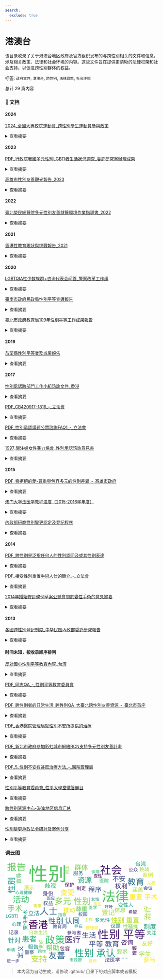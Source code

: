 ```yaml
---
search:
  exclude: true
---
```



# 港澳台

该目录收录了关于港澳台地区政府及官方组织发布的与跨性别相关的文件和信息，涉及相关政策、法律和社会环境的内容。这些文件旨在提供更清晰的法律框架和社会支持，以促进跨性别群体的权益。


标签: `政府文件`, `港澳台`, `跨性别`, `法律政策`, `社会环境`


总计 29 篇内容



### 📄 文档


#### 2024



[2024_全國大專校院運動會_跨性別學生運動員參與政策](2024_全國大專校院運動會_跨性別學生運動員參與政策_page.md)<details><summary>查看摘要</summary>

该文件是关于跨性别学生运动员参与114届全国大专院校运动会的试办实施计划，主要依据国际奥林匹克委员会（IOC）公布的最新指南制定了各项政策与程序。文件详细说明了跨性别学生运动员的定义、参赛资格的审查流程、所需提交的材料及相关的监控措施。此外，文件还列出参与运动的各项标准和要求，包括对睪固酮浓度的限制，确保比赛的公平性与安全性。特别强调，申请者不必强制接受医疗评估，并提供了与申请程序相关的咨询与协助管道，旨在促进跨性别学生的权益保护，推动性别平等的发展。
</details>



#### 2023



[PDF_行政院我國多元性別LGBTI者生活狀況調查_委託研究案辦理成果](PDF_行政院我國多元性別LGBTI者生活狀況調查_委託研究案辦理成果_page.md)<details><summary>查看摘要</summary>

该PDF文件由行政院性别平等处发布，报告了台湾以多元性别群体（LGBTI）为研究对象的生活状况调查的成果与政策建议。文件记录了针对LGBTI群体的生活状况、歧视经验、医疗资源、心理健康等多个维度的调查结果，并提出了一系列的政策建议，旨在改善LGBTI群体的生活质量和社会地位。调查时间段为2022年10月1日至2022年11月30日，采集了共计13,104份有效问卷，内容涉及教育、就业、健康、歧视与敌意、法律与权益等方面，旨在为未来的政策制定提供数据支持。文件详细展示了LGBTI群体的特征与需求，包括身心健康状况、社会认同与接纳、政策建议等多个方面，为进一步推动性别平等与多元性别权益提供了详实的依据。
</details>




[高雄市性別友善觀光報告_2023](高雄市性別友善觀光報告_2023_page.md)<details><summary>查看摘要</summary>

该文件是由高雄市政府观光局发布的《关于高雄市性别友善观光的报告》。报告围绕高雄市如何落实性别平等的国际公约CEDAW（消除对妇女一切形式歧视公约）展开，强调了政府在推动性别友好环境与旅游体验方面所做的努力。文中提到，随着高雄的发展，政府致力于消除性别歧视，建立友善的旅游环境，包括友善的厕所在内的多重设施、友好的住宿安排以及友善的旅游路线。此外，文件还详细列出了高雄在支持LGBTQ+群体、促进性别权利方面的历史和现状，包括过去的同志游行与性别友善政策的实施，目的是打造一个欢迎所有性别样貌的城市。
</details>



#### 2022



[臺北榮民總醫院多元性別友善就醫環境作業指導書_2022](臺北榮民總醫院多元性別友善就醫環境作業指導書_2022_page.md)<details><summary>查看摘要</summary>

本文件为《臺北榮民總醫院多元性別友善就醫環境作業指導書》，旨在建构一个友好的医疗环境，以提升多元性别者的身心健康。文件详细定义了多元性别的涵义，包括女同志、男同志、双性恋及跨性别者，再者阐述了本院在推行性别平等的政策。内容中提出了多项重要原则，如不歧视多元性别者、医护人员需接受相关培训，以及提供多元性别友善的照护等。

文中还详尽列出了构建友好医疗场所的具体措施，包括提供友善的标识和信息、尊重患者的性别认同以及建立性别友善的咨询氛围等。此外，文件强调尊重隐私权，探讨了如何适当地称呼跨性别朋友，承诺保护与性倾向及性别身份相关的私人信息。最后，文件提及医院为患者提供的各种设施，如性别友善厕所及母乳哺育室，展示了医院为多元性别者构建友好环境的努力和成果。
</details>



#### 2021



[香港性教育現狀與挑戰報告_2021](香港性教育現狀與挑戰報告_2021_page.md)<details><summary>查看摘要</summary>

本文件是关于香港的性教育现状及挑战的报告，指出香港在性教育方面的严重滞后，尤其是在性别多元社群的教育内容上不足。报告中提到，传统观念导致性玕不可讨论，严重影响性别教育的推广。教育工作者提到需要建立安全的环境，让学生能够自由提问。然而，实际调查显示，性教育的效果不理想，且目前的教育政策自1997年就未作修订，无法适应现在的需求。报告还强调了 网上性骚扰问题的上升，与性教育及性骚扰的密切关系，强调教师们对性别传统观念的坚持也是推广性的主要障碍。此外，香港教育大学的郭勤博士指出，性教育应当涵盖同性恋及性别认同等议题，呼吁对非二元性别群体的关注，以便改善现有教育体制，使其更加包容和全面。
</details>



#### 2020



[LGBTQIA性少数族群+咨询代表会问答_警察改革工作组](LGBTQIA性少数族群+咨询代表会问答_警察改革工作组_page.md)<details><summary>查看摘要</summary>

该文件为2020年8月24日举行的匹兹堡警察局针对LGBTQIA性少数族群的咨询会议记录，内容涵盖了法律、社会环境及性别认同等议题。参与者包括警察、学者及性少数群体的代表，他们讨论了如何更好地服务于性少数族群，尤其是变性人和性工作者。会议中提到的关键问题包括：对警察的SOGIE（性取向、性别认同和性别表达）培训的必要性、性工作者的法律地位及其面临的社会歧视，还有如何改善警察与LGBTQ社区的互动。如Ciora Thomas（SisTers PGH主席）指出，性工作者因经济需求而受到社会的迫害，呼吁社会对他们采取更加包容的态度。最后，讨论了如何提高警察的意识与责任等问题，为制定更好、更具包容性的政策提供了基础。
</details>




[臺南市政府民政局性別平等宣導報告](臺南市政府民政局性別平等宣導報告_page.md)<details><summary>查看摘要</summary>

该文件为臺南市政府民政局的性别平等宣导报告，涵盖了109年度一系列与性别平等相关的活动及其成效。这些活动的对象包括里长、新住民、学生及一般民众，宣导的主题包括多元性别、反对性别暴力、促进女性参与STEM等。文件中详细记录了每次活动的日期、参与人数、宣传内容及其目的。例如，在109年5月的性别平等宣导活动中，工作人员通过发放宣传海报和互动问答的方式向参与者传达“性别平等从你我做起”的理念。此外，文件还指出了各活动通过不同渠道的宣传手段，如社交媒体、直接在活动现场宣导等，以提高社会对性别平等的认知与支持。
</details>




[臺北市政府教育局109年性別平等工作成果報告](臺北市政府教育局109年性別平等工作成果報告_page.md)<details><summary>查看摘要</summary>

该文件为「臺北市政府教育局109年性別平等工作成果報告」。文件详细列出了该年度台北市在性别平等方面实施的各种措施、活动及其成效。报告中提到，针对亲密关系暴力事件频发的现象，教育局以“性别与情感”为主题，结合课程内容，开展了一系列活动。例如，109年度共举办37场针对教育人员的校园性侵害、性骚扰及性霸凌防治教育研习，参与人数达2450人。并且，该局也鼓励学生在“生活小小事，谈情感”主题下进行征稿，展示了对情感表达的重视，增强学生的性别意识及同理心。此外，还有提及增加对未成年人保护及权益保障的培训，定期对校内存在的性别议题进行研究和报告。同时，文件中也列出了性别平等项目的预算情况和教育局的各项策略、措施，这些都助力于建立性别友善的校园环境。此报告不仅是对过去一年的总结，也是为未来进一步推动性别平等提供参考的文献。
</details>



#### 2019



[苗栗縣性別平等業務成果報告](苗栗縣性別平等業務成果報告_page.md)<details><summary>查看摘要</summary>

该文件是苗栗县关于性别平等业务成果的官方报告，旨在总结和评估跨性别宣传活动的实施情况。报告中详细列出活动的名称为“难撕的标签-跨性别宣导”，并说明其进行的具体时间为108年下半年度。活动主要针对苗栗县政风处及其员工亲属，约有53人参与，其中男性24人（45.28%）和女性29人（54.72%）。该活动的目标在于增进参与者对性别议题的认识，尤其是对跨性别的理解，从而促进不同性别群体间的和谐相处。报告中提到，通过前导测验发现参与者对性平意识的认同度接近100%，且超过90%的参与者对跨性别这个术语有所了解。该项目希望通过互动式宣导、测验等多样化的宣导方式，增强对性别认同和性别多样性的理解和尊重，并将性别平等意识融入日常生活中。总体而言，该文件记录了苗栗县在推广多元性别和性别平等方面的努力与成效。
</details>



#### 2017



[性別承認跨部門工作小組諮詢文件_香港](性別承認跨部門工作小組諮詢文件_香港_page.md)<details><summary>查看摘要</summary>

该文件是由香港性别承认跨部门工作小组拟备的咨询文件，旨在研究和探讨在香港实施性别承认制度所需的法律权利和相关行政措施。文件详细介绍了工作小组成立的背景、职权范围、研究方法和研究范围，提供有关如何保障变性人士法律权利的政策建议。此文件重点分析了香港现行法律制度与其他国家（例如英国）在性别承认上的法律比较，并讨论了性别承认影响的法律条文，如在婚姻、身份文件、医疗服务等领域的应用及其法律后果。此外，文件还涉及社会对变性和跨性别身份的理解与接受，以及面临的法律与社会挑战。文件最后部分总结了性别承认制度可能带来的利益与需考量的争议，寻求公众的反馈与建议。
</details>




[PDF_CB420917-1819_-_立法會](PDF_CB420917-1819_-_立法會_page.md)<details><summary>查看摘要</summary>

该文件为公民党就香港《性别承认法》的意见书，文件详细探讨了跨性别人士在法律上的地位，尤其是在婚姻和性别认同方面所面临的挑战。文件引用了2013年W诉婚姻登记官案中的判决，强调已完成性别重置手术的变性人士在婚姻方面的权利，并指出香港作为国际社会的一部分，应借鉴英国2004年《性别承认法令》的相关内容，跟进立法萧条的问题。文件中提到跨性别人士在香港的社会地位、法律保障和生存现状，强调必须建立独立于性别重置手术之外的法律承认体系，以避免对跨性别人士的强制绝育和身体完整性侵犯，并指出国际上对跨性别权利的逐步推进。公民党主张应尽快制定《性别承认法》，并重新审视双性人群体的性别承认问题。
</details>




[PDF_性別承認議題公眾諮詢FAQ1_-_立法會](PDF_性別承認議題公眾諮詢FAQ1_-_立法會_page.md)<details><summary>查看摘要</summary>

该文件为2017年由香港性文化学会发布的性别承认议题公众咨询FAQ，主要围绕香港政府对于性别承认的法律及社会环境进行讨论。文件中列出了一系列常见问题与答案，旨在帮助公众理解性别承认的基本概念和背景资料。它指出，性别不仅是生理与心理认同的体现，同时也是社会的法律问题。文件强调，已进行性别重置手术的变性人士享有法律的认可与保护，同时讨论了存在的法律空白及社会文化层面的歧视与包容度。值得注意的是，该咨询文件描述了几种不同的性别承认模式，包括自我声明模式、无需手术模式等，并探讨每种模式的利弊。通过对比全球不同地区的做法，文件为改善香港性别认同法律和政策提供了宝贵的参考。
</details>




[1997_關注婦女性暴力協會_性別承認諮詢意見書](1997_關注婦女性暴力協會_性別承認諮詢意見書_page.md)<details><summary>查看摘要</summary>

该文件为关注女性暴力协会就性别承认跨部门工作小组的《性别承认咨询文件》所提出的意见书。文件详细阐述了性别承认制度的重要性，强调性别承认是一种人权，所有跨性别人士的选择权应被尊重。文件中提出了对16个咨询问题的回应，包括是否应为香港设立性别承认制度、在性别承认中订立医学诊断的规定、性别承认应该涵盖的医疗条件等。

协会认为，性别不应仅以二元方式处理，性别不安并不是疾病，提出法律上应允许跨性别人士在无须必须进行医学干预的情况下获得法律承认。此外，文件中还对性别承认的申请流程及必要条件提出了建议，强调任何医疗选择权应尊重个体差异，任何人都不应因状态而被迫接受医疗程序。此文件在讨论多元性别与法律的交汇点时，呼吁建立一个更加包容与理解的社会环境。
</details>



#### 2015



[PDF_零拒絕的愛-尊重與包容多元的性別差異_-_高雄市政府](PDF_零拒絕的愛-尊重與包容多元的性別差異_-_高雄市政府_page.md)<details><summary>查看摘要</summary>

本文件是由高雄市政府教育局编写的一本手册，旨在推广和实施性别平等教育，确保每个学生在校内都能健康地成长。手册中详细介绍了《性别平等教育法》的相关知识，强调了实施这一法律的必要性和背景，包括过去在校园里发生的性别暴力事件，以及社会对性别问题的关注与反思。手册的结构分为两个主要部分：入门知识和校园现场。在入门知识部分，主要解答如何理解性别、性倾向、性别多样性等基本概念，并探讨教育者和家长在推动性别平等教育中的角色；在校园现场部分，通过真实的教学故事展示了性别平等教育的成效与实践，提及了如何在课堂上处理性别刻板印象和调适学生间的关系。这些案例让大家真实感受到教育的力量以及性别平等的重要性。除此之外，手册还提供了各种实用的建议和资源，以帮助教师和家长更好地理解和参与性别平等教育的工作。
</details>




[澳门大学法医学教程进度（2015-2016学年度）](澳门大学法医学教程进度（2015-2016学年度）_page.md)<details><summary>查看摘要</summary>

本文件是澳门大学法学院2015-2016学年度的法医学课程讲义，详细列出了该年度上学期的教学进度安排。文件中包含每节课的讲授日期、讲师、授课内容及有关法律和医学实践的相关法律条款。课程内容涵盖法医学的基本概念、法医死亡学、法医解剖学、法医创伤学、以及法医精神科等研究领域。针对跨性别和多元性别的相关议题，例如‘性法医学’的讲授内容，也涉及对性别认同和法律问题的探讨，为研究和实践中的法律提供了重要依据。文件中还提到了一些与法医学相关的重要书籍，以供学习者深入参考。每堂课都安排了具体的学习内容和相关的法律条款，这为学习者提供了全面的学习资源和法医学应用的实际指导。
</details>




[內政部研商性別變更認定及登記程序](內政部研商性別變更認定及登記程序_page.md)<details><summary>查看摘要</summary>

这份PDF文件记录了台湾内政部关于性别变更认定及登记程序的第三次会议的发言要旨。会议于104年5月6日下午召开，涉及的主题包括性别认同与登记的法律框架、不同相关方的意见及建议，和对跨性别者权利的保障。文件中提到，性别认同是基本人权，并讨论了不摘除性器官的个体如何进行性别变更的问题，强调相关程序及负责判断的人士的资格。此文献为台湾在性别变更法律政策方面的重要记录，反映出社会对性别认同的关注和法律的逐步改革。会议中多位与会者提出了对当前制度的改善建议，并讨论了未来可能的立法方向。
</details>



#### 2014



[PDF_跨性別是泛指任何人的性別認同及或其性別表達](PDF_跨性別是泛指任何人的性別認同及或其性別表達_page.md)<details><summary>查看摘要</summary>

该文件由平等机会委员会发布，内容围绕跨性别人士和变性人在香港的权利、法律及社会环境。文中详细解释了跨性别和变性人的定义，强调跨性别是指人们的性别认同与出生时的性别不一致，而变性人则是希望以另一性别身份生活的人。文件还探讨了香港的法律框架，介绍了变性人所需的性别重置手术程序，以及相关的心理健康挑战如性别焦虑症。此外，文件指出，当前的法律体系未能充分保护跨性别人士的权利，包括在条件下更改身份证明文件的程序，以及由于现有规定可能引发的歧视问题。本文件的最后讨论了W诉婚姻登记官案的裁判及对香港的影响，包括推荐制定全面的性别承认法例的重要性。
</details>




[PDF_接受性別重置手術人仕的簡介_-_立法會](PDF_接受性別重置手術人仕的簡介_-_立法會_page.md)<details><summary>查看摘要</summary>

该文件是关于性别重置手术的简介，主要由香港立法会发布，旨在提供对接受性别重置手术人士的基本信息和流程的说明。文件开头说明这一手术的相关背景，强调接受手术的个体均为心智健全与身体健康的成年人，他们因身体性别与心理性别不一致而感到痛苦。根据世界卫生组织的分类，这种状况被定义为易性症（Transsexualism）。\n\n文件详细列出了接受性别重置手术的过程，包括必要的心理评估、异性荷尔蒙的反应观察以及实生活中至少12个月的异性打扮体验。这些步骤旨在确保申请手术者经过深思熟虑，并充分理解手术的风险和影响。文件同时提到香港过去三十年来大约有一百位人士接受了性别重置手术，绝大多数接受手术的人士都能在手术后过上正常生活。\n\n最终，文件进一步描述了《条例草案》中关于手术的具体要求，如切除原有性器官与建造所选性别的性器官等，确保操作符合医学原则并且对病人要求足够弹性。强调手术并非酷刑，而是一种有效的治疗心理疾病的方法。这一定义为性别重置手术的合法性和合理性提供了支持。
</details>




[2014年婚姻修訂條例草案公聽會關於變性手術的意見摘要](2014年婚姻修訂條例草案公聽會關於變性手術的意見摘要_page.md)<details><summary>查看摘要</summary>

本文件为《2014年婚姻修订条例草案公聽会关于变性手术的意见摘要》的官方文件，其内容记录了2014年4月23日首场公听会中多位人士对于变性手术及其法律规范的看法和意见。会议上提到的具体讨论内容包含了对变性人权益及生活现状的重视，特别是针对于变性手术的争议及医生袁维昌的专业回应。文中指出，公众对变性手术的认识存在误解，有部分意见认为性别变更的法律要求过于严苛，并认为强制进行变性手术侵犯了人权。袁医生回应了这些意见，强调变性手术对于跨性别者身心健康的积极作用，并表达了对加宽法律要求的看法，他提到：“做手术本身有好处，危险性不高”。此外，文中还提及了何韻詩等人士对法律及社会环境中跨性别问题的关注，提出的不只是一种法律上的改变，更是对跨性别群体生活状况的深思和关怀。
</details>



#### 2013



[各國跨性別登記制度_中华民国內政部委託研究報告](各國跨性別登記制度_中华民国內政部委託研究報告_page.md)<details><summary>查看摘要</summary>

该文件为《各国跨性别登记制度》的研究报告，由中华民国内政部委托逢甲大学进行研究，主要探讨各国在跨性别者身份登记方面的法律政策与实施情况。报告包含对德国、瑞士、奥地利、日本、英国、加拿大、澳大利亚等国家的相关法律法规及立法沿革的详细分析。通过文献分析与比较法研究，报告旨在为改善台湾跨性别者的社会处境与法律地位提供参考。

文件首先介绍了研究的缘起与方法，接着详细阐述各国在跨性别者身份登记方面的法规与法律解释，分析这些法律在实践中的应用及社会反应，最后总结了各国立法的共同趋势与对台湾未来的建议，如放宽性别登记条件、增设非二元性别选择等。报告强调性别自主是基本人权，跨性别者应有权自主决定自身性别，并指出不同国家在这一问题上的框架与对待态度，呈现出多元与复杂的立法背景。
</details>



#### 时间未知，按收录顺序排列



[反对國小性別平等教育內容_台湾](反对國小性別平等教育內容_台湾_page.md)<details><summary>查看摘要</summary>

本文件为台湾地区关于反对国家小学性别平等教育相关内容的正式文件。文中提出了对现行性别平等教育政策的批评和反对意见，强调这些政策对儿童成长及心理健康的潜在影响。文件内容可能涉及诸如教育体系中的性别意识形态冲突、父母及社会各界的反馈，以及对教育政策变更的呼吁。虽然文件的具体内容未被展示，但一般而言，这类文件往往包含政策建议、社会讨论及相关案例分析。
</details>




[PDF_同志QA_-_性別平等教育委員會](PDF_同志QA_-_性別平等教育委員會_page.md)<details><summary>查看摘要</summary>

本文件由性别平等教育委员会发布，致力于介绍和解答关于性别多样性和跨性别者权益的问题。文件内容包括针对跨性别人士的常见疑问解答，例如跨性别的定义、过渡过程中的注意事项、以及如何支持跨性别个体等。此外，还讨论了在教育环境中实施性别平等教育的重要性，强调了教育工作者在推动理解与包容方面的角色。文件通过列举具体案例和相关政策，提供了实用的信息和指导，帮助社会大众更好地理解和尊重跨性别者的生活和挑战。
</details>




[PDF_跨性別者的日常生活_跨性別QA_大臺北跨性別友善資源_-_臺北市首座](PDF_跨性別者的日常生活_跨性別QA_大臺北跨性別友善資源_-_臺北市首座_page.md)<details><summary>查看摘要</summary>

该文件为《跨性别者的日常生活：跨性别QA》，由大台北跨性别友善资源发布，为用户提供了关于跨性别者日常生活及其面临的一些挑战与资源的信息。文件中深入探讨了跨性别人士的生活经历，包括他们在身份认同、社会接受度、医疗支持等方面所遭遇的具体问题和遭遇的歧视。通过问答形式，文件还回应了社会对跨性别人士常见的误解，并提供了一些友好的建议和支持资源，以帮助社会更好地理解跨性别者的需求。最终，希望通过此文件能提升公众对跨性别者的关注，推动更为友好的社区环境。
</details>




[PDF_香港醫院管理局就性別不安所提供的治療](PDF_香港醫院管理局就性別不安所提供的治療_page.md)<details><summary>查看摘要</summary>

该文件为香港医院管理局关于性别不安所提供治疗的正式文件。文件内容涵盖了对性别不安的临床定义、治疗方案以及可获得的医疗资源等方面的信息。它详细解释了性别不安患者在香港能获取的医疗支持，包括心理咨询、激素治疗和外科手术等医疗选择。同时，文件也提到相关的法律政策，确保患者在接受治疗时的合法权益。此文档显著反映了香港在性别认同及医疗支持方面的制度和实践，旨在提供对性别不安患者的指导和帮助。
</details>




[PDF_新北市政府參加彩虹城市網絡RCN支持多元性別友善計畫](PDF_新北市政府參加彩虹城市網絡RCN支持多元性別友善計畫_page.md)<details><summary>查看摘要</summary>

此文件为新北市政府参与国际组织彩虹城市网络(RCN)支持多元性别友善计划的官方报告。报告详细介绍了该市在多元性别方面的政策进展、数据统计和活动策划。首先，文件提到新北市在110年（2021年）正式加入RCN，并承诺将多元性别族群的面向纳入政策中。这包括指派专员参与相关活动以及每年提交多元性别族群的政策成果。接着，报告呈现了国内外关于多元性别人口的研究数据，显示台湾的双性恋和同性恋者占比较大，并引用盖洛普的研究指出全美约有4.5%的人口为LGBT，其中跨性别者占0.6%。此外，此报告还分析了新北市在108至110年间针对多元性别族群开展的活动、服务和政策计划的数量，强调了推动性别平等的必要性和目标。最后，该文件展示了未来的活动策略，提升新北市政府对于多元性别群体的支持与能见度。
</details>




[PDF_5_性別不安有甚麼治療方法_-_醫院管理局](PDF_5_性別不安有甚麼治療方法_-_醫院管理局_page.md)<details><summary>查看摘要</summary>

本文件是由香港医院管理局发布的一份关于性别不安（Gender Dysphoria）治疗方法的指南，详细介绍了性别不安的定义、成因、治疗方法及相关的医疗资源。文件的开头定义了性别不安，并指出这种状态是患者感受到的生理性别与其心理性别之间存在显著的差异，通常会导致强烈的心理困扰。接着，文件详细列出了一系列治疗方法，包括：

1. **荷尔蒙治疗**：由内分泌科医生评估患者体质，并在患者同意下开处方荷尔蒙，以帮助患者达到其希望的生理特征。
2. **实际生活体验**：患者在治疗期间需遵循其选择的性别角色生活至少12个月，体验该性别所带来的生活各方面变化。
3. **心理治疗**：精神科医生将在治疗过程中密切观察患者的心理健康，确保他们能够健康应对变化，帮助患者评估治疗带来的影响。
4. **性别重置手术**：在适合的情况下，医院将患者转介至外科医生，进一步讨论可能的手术治疗。
</details>




[性別平等教育委員會_性平大學堂徵答題目](性別平等教育委員會_性平大學堂徵答題目_page.md)<details><summary>查看摘要</summary>

该文件为《性别平等教育委员会性平大学堂有奖征答题目》的PDF文档，包含了一系列与性别平等和性骚扰防治相关的选择题和判断题。题目内容涉及社会对性别角色的传统观念，诸如「做家事是女人的事」以及对安全性行为的相关认知。文件中还提及了同志关系与性病的关系，强调安全性行为是预防性病的根本之道。此外，文中列举了校园性骚扰实例，帮助读者理解性骚扰的定义和表现形式，包括同学之间的互动及不当行为的后果。最后，文件指出性别平等的真正含义不仅限于男女平等，而是应尊重所有性别取向者，涵盖更广义的多元性别观念。
</details>




[跨性别资源中心-港澳地区信息汇总](跨性别资源中心-港澳地区信息汇总_page.md)<details><summary>查看摘要</summary>

该文件为《跨性别资源中心-港澳地区信息汇总》的PDF文档，旨在提供有关港澳地区针对跨性别者的资源和支持服务的全面信息。文件中可能包括有关医疗服务、心理咨询、法律支持以及社会服务等内容，帮助跨性别者在日常生活中获得所需的支持和帮助。此外，文件还可能列出相关组织及其联系方式，以及可供跨性别者使用的热线和帮助渠道。通过这样的信息汇总，期望能够增强跨性别者的社会支持网络，提升他们对自身权利和资源的了解。
</details>




[性別變更戶政法令研討及案例分享](性別變更戶政法令研討及案例分享_page.md)<details><summary>查看摘要</summary>

该文件涉及性别变更户政法令的研讨与案例分享，内容详尽地探讨了性别变更登记的相关法律要求和案例分析。通过具体案例，例如居民O君提供的医疗诊断证明书，文件阐述了申请性别变更所需的必要条件，包括精神科医师的评估、诊断证明和不可逆手术的完成情况。依据户籍法第21条的规定，文件解释了性别变更登记的程序和法律要求，强调必须遵循相关法规完成登记。文件中还讨论了对“平胸手术”的法律认定问题，指出一旦进行该手术，将面临不可逆的身体变化，因此手术前需认真考虑。此外，还涉及到出生别变更登记的程序、相关人的出生别变更及其所需材料，指导如何在不同辖区间进行相关的户籍变更。
</details>




### 词云图

![./政府及官方组织文件/港澳台摘要词云图](abstracts_wordcloud.png)


> 本内容为自动生成，请修改 .github/ 目录下的对应脚本或者模板
